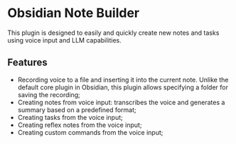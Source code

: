 # Obsidian Note Builder

This plugin is designed to easily and quickly create new notes and tasks using voice input and LLM capabilities.

## Features

- Recording voice to a file and inserting it into the current note. Unlike the default core plugin in Obsidian, this plugin allows specifying a folder for saving the recording;
- Creating notes from voice input: transcribes the voice and generates a summary based on a predefined format;
- Creating tasks from the voice input;
- Creating reflex notes from the voice input;
- Creating custom commands from the voice input;
